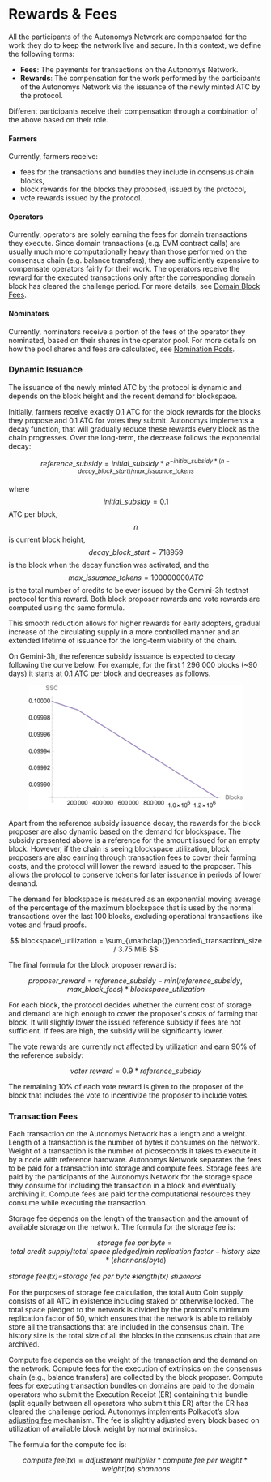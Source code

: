 # Rewards & Fees

All the participants of the Autonomys Network are compensated for the work they do to keep the network live and secure. In this context, we define the following terms:

* **Fees**: The payments for transactions on the Autonomys Network.
* **Rewards**: The compensation for the work performed by the participants of the Autonomys Network via the issuance of the newly minted ATC by the protocol.

Different participants receive their compensation through a combination of the above based on their role.

#### Farmers

Currently, farmers receive:

* fees for the transactions and bundles they include in consensus chain blocks,
* block rewards for the blocks they proposed, issued by the protocol,
* vote rewards issued by the protocol.

#### Operators

Currently, operators are solely earning the fees for domain transactions they execute. Since domain transactions (e.g. EVM contract calls) are usually much more computationally heavy than those performed on the consensus chain (e.g. balance transfers), they are sufficiently expensive to compensate operators fairly for their work. The operators receive the reward for the executed transactions only after the corresponding domain block has cleared the challenge period. For more details, see [Domain Block Fees](decoupled-execution/domains/#domain-block-fees).

#### Nominators

Currently, nominators receive a portion of the fees of the operator they nominated, based on their shares in the operator pool. For more details on how the pool shares and fees are calculated, see [Nomination Pools](decoupled-execution/staking.md#nomination-pools).

### Dynamic Issuance

The issuance of the newly minted ATC by the protocol is dynamic and depends on the block height and the recent demand for blockspace.

Initially, farmers receive exactly 0.1 ATC for the block rewards for the blocks they propose and 0.1 ATC for votes they submit. Autonomys implements a decay function, that will gradually reduce these rewards every block as the chain progresses. Over the long-term, the decrease follows the exponential decay:

$$
reference\_subsidy = initial\_subsidy * e^{-initial\_subsidy*(n-decay\_block\_start)/max\_issuance\_tokens}
$$

where $$initial\_subsidy = 0.1$$ATC per block, $$n$$ is current block height, $$decay\_block\_start = 718959$$is the block when the decay function was activated, and the $$max\_issuance\_tokens = 100000000 ATC$$is the total number of credits to be ever issued by the Gemini-3h testnet protocol for this reward. Both block proposer rewards and vote rewards are computed using the same formula.

This smooth reduction allows for higher rewards for early adopters, gradual increase of the circulating supply in a more controlled manner and an extended lifetime of issuance for the long-term viability of the chain.

On Gemini-3h, the reference subsidy issuance is expected to decay following the curve below. For example, for the first 1 296 000 blocks (\~90 days) it starts at 0.1 ATC per block and decreases as follows.

<figure><picture><source srcset="../.gitbook/assets/Gemini3h_Issuance_Decay-dark.svg" media="(prefers-color-scheme: dark)"><img src="../.gitbook/assets/image (21).png" alt=""></picture><figcaption></figcaption></figure>

Apart from the reference subsidy issuance decay, the rewards for the block proposer are also dynamic based on the demand for blockspace. The subsidy presented above is a reference for the amount issued for an empty block. However, if the chain is seeing blockspace utilization, block proposers are also earning through transaction fees to cover their farming costs, and the protocol will lower the reward issued to the proposer. This allows the protocol to conserve tokens for later issuance in periods of lower demand.

The demand for blockspace is measured as an exponential moving average of the percentage of the maximum blockspace that is used by the normal transactions over the last 100 blocks, excluding operational transactions like votes and fraud proofs.

$$
blockspace\_utilization = \sum_{\mathclap{}}encoded\_transaction\_size / 3.75 MiB
$$

The final formula for the block proposer reward is:

$$proposer\_reward = reference\_subsidy - min(reference\_subsidy, max\_block\_fees) * blockspace\_utilization$$

For each block, the protocol decides whether the current cost of storage and demand are high enough to cover the proposer's costs of farming that block. It will slightly lower the issued reference subsidy if fees are not sufficient. If fees are high, the subsidy will be significantly lower.

The vote rewards are currently not affected by utilization and earn 90% of the reference subsidy:

$$voter\ reward = 0.9 * reference\_subsidy$$

The remaining 10% of each vote reward is given to the proposer of the block that includes the vote to incentivize the proposer to include votes.

### Transaction Fees

Each transaction on the Autonomys Network has a length and a weight. Length of a transaction is the number of bytes it consumes on the network. Weight of a transaction is the number of picoseconds it takes to execute it by a node with reference hardware. Autonomys Network separates the fees to be paid for a transaction into storage and compute fees. Storage fees are paid by the participants of the Autonomys Network for the storage space they consume for including the transaction in a block and eventually archiving it. Compute fees are paid for the computational resources they consume while executing the transaction.

Storage fee depends on the length of the transaction and the amount of available storage on the network. The formula for the storage fee is:

$$storage\ fee\ per\ byte = total\ credit\ supply/total\ space\ pledged/min\ replication\ factor-history\ size * (shannons/byte)$$

_storage fee(tx)=storage fee per byte∗length(tx) 𝑠ℎ𝑎𝑛𝑛𝑜𝑛𝑠_

For the purposes of storage fee calculation, the total Auto Coin supply consists of all ATC in existence including staked or otherwise locked. The total space pledged to the network is divided by the protocol's minimum replication factor of 50, which ensures that the network is able to reliably store all the transactions that are included in the consensus chain. The history size is the total size of all the blocks in the consensus chain that are archived.

Compute fee depends on the weight of the transaction and the demand on the network. Compute fees for the execution of extrinsics on the consensus chain (e.g., balance transfers) are collected by the block proposer. Compute fees for executing transaction bundles on domains are paid to the domain operators who submit the Execution Receipt (ER) containing this bundle (split equally between all operators who submit this ER) after the ER has cleared the challenge period. Autonomys implements Polkadot’s [slow adjusting fee](https://research.web3.foundation/Polkadot/overview/token-economics#2-slow-adjusting-mechanism) mechanism. The fee is slightly adjusted every block based on utilization of available block weight by normal extrinsics.

The formula for the compute fee is:

$$compute\ fee(tx) = adjustment\ multiplier * compute\ fee\ per\ weight * weight(tx)\ shannons$$
